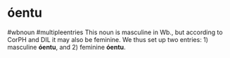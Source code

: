 # óentu
#wbnoun
#multipleentries
This noun is masculine in Wb., but according to CorPH and DIL it may also be feminine. We thus set up two entries: 1) masculine **óentu**, and 2) feminine **óentu**.